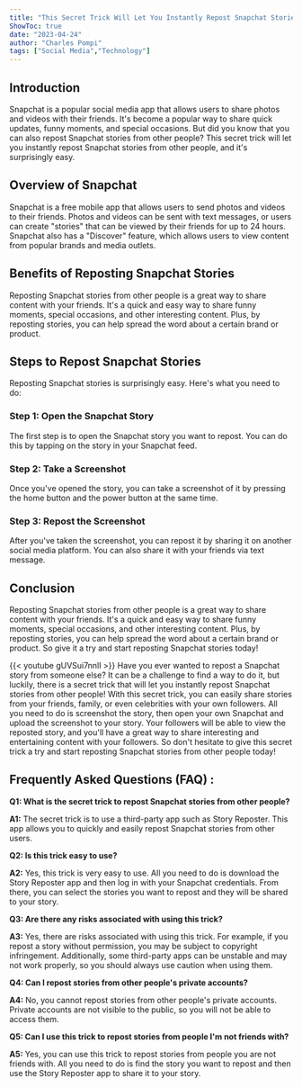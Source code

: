 ```yaml
---
title: "This Secret Trick Will Let You Instantly Repost Snapchat Stories From Other People!"
ShowToc: true 
date: "2023-04-24"
author: "Charles Pompi" 
tags: ["Social Media","Technology"]
---
```

## Introduction

Snapchat is a popular social media app that allows users to share photos and videos with their friends. It's become a popular way to share quick updates, funny moments, and special occasions. But did you know that you can also repost Snapchat stories from other people? This secret trick will let you instantly repost Snapchat stories from other people, and it's surprisingly easy. 

## Overview of Snapchat

Snapchat is a free mobile app that allows users to send photos and videos to their friends. Photos and videos can be sent with text messages, or users can create "stories" that can be viewed by their friends for up to 24 hours. Snapchat also has a "Discover" feature, which allows users to view content from popular brands and media outlets. 

## Benefits of Reposting Snapchat Stories

Reposting Snapchat stories from other people is a great way to share content with your friends. It's a quick and easy way to share funny moments, special occasions, and other interesting content. Plus, by reposting stories, you can help spread the word about a certain brand or product. 

## Steps to Repost Snapchat Stories

Reposting Snapchat stories is surprisingly easy. Here's what you need to do: 

### Step 1: Open the Snapchat Story

The first step is to open the Snapchat story you want to repost. You can do this by tapping on the story in your Snapchat feed. 

### Step 2: Take a Screenshot

Once you've opened the story, you can take a screenshot of it by pressing the home button and the power button at the same time. 

### Step 3: Repost the Screenshot

After you've taken the screenshot, you can repost it by sharing it on another social media platform. You can also share it with your friends via text message. 

## Conclusion

Reposting Snapchat stories from other people is a great way to share content with your friends. It's a quick and easy way to share funny moments, special occasions, and other interesting content. Plus, by reposting stories, you can help spread the word about a certain brand or product. So give it a try and start reposting Snapchat stories today!

{{< youtube gUVSui7nnlI >}} 
Have you ever wanted to repost a Snapchat story from someone else? It can be a challenge to find a way to do it, but luckily, there is a secret trick that will let you instantly repost Snapchat stories from other people! With this secret trick, you can easily share stories from your friends, family, or even celebrities with your own followers. All you need to do is screenshot the story, then open your own Snapchat and upload the screenshot to your story. Your followers will be able to view the reposted story, and you'll have a great way to share interesting and entertaining content with your followers. So don't hesitate to give this secret trick a try and start reposting Snapchat stories from other people today!

## Frequently Asked Questions (FAQ) :
**Q1: What is the secret trick to repost Snapchat stories from other people?**

**A1:** The secret trick is to use a third-party app such as Story Reposter. This app allows you to quickly and easily repost Snapchat stories from other users. 

**Q2: Is this trick easy to use?**

**A2:** Yes, this trick is very easy to use. All you need to do is download the Story Reposter app and then log in with your Snapchat credentials. From there, you can select the stories you want to repost and they will be shared to your story. 

**Q3: Are there any risks associated with using this trick?**

**A3:** Yes, there are risks associated with using this trick. For example, if you repost a story without permission, you may be subject to copyright infringement. Additionally, some third-party apps can be unstable and may not work properly, so you should always use caution when using them. 

**Q4: Can I repost stories from other people's private accounts?**

**A4:** No, you cannot repost stories from other people's private accounts. Private accounts are not visible to the public, so you will not be able to access them. 

**Q5: Can I use this trick to repost stories from people I'm not friends with?**

**A5:** Yes, you can use this trick to repost stories from people you are not friends with. All you need to do is find the story you want to repost and then use the Story Reposter app to share it to your story.




